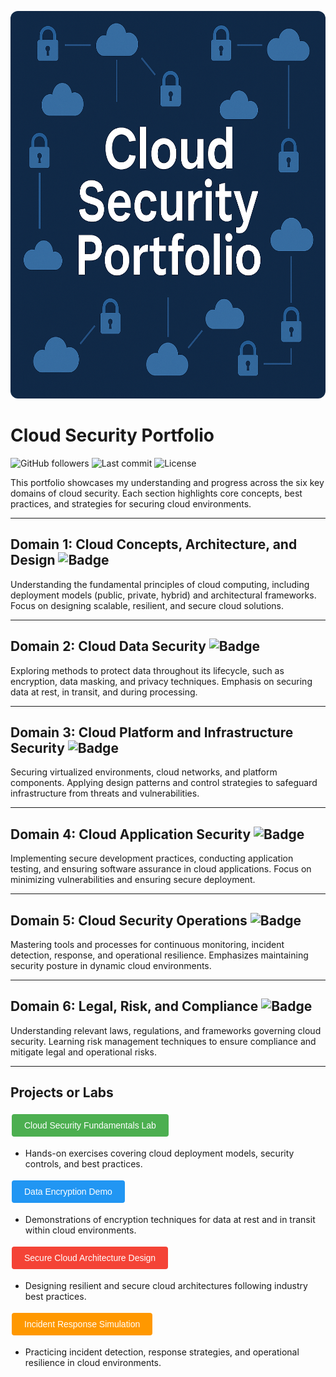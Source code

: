 


<!DOCTYPE html>
<html lang="en">
<head>
  <meta charset="UTF-8" />
  <meta name="viewport" content="width=device-width, initial-scale=1.0"/>
  <link rel="stylesheet" href="styles.css" />
</head>
<body>
  <p align="center">
  <img src="cloud_security_portfolio.png" alt="Cloud Security Portfolio" style="width: 1020px; height: 620px; border-radius: 12px;" />
</p>
</body>
</html>


# Cloud Security Portfolio

![GitHub followers](https://img.shields.io/github/followers/yourusername?style=social) ![Last commit](https://img.shields.io/github/last-commit/yourusername/your-repo) ![License](https://img.shields.io/github/license/yourusername/your-repo)

This portfolio showcases my understanding and progress across the six key domains of cloud security. Each section highlights core concepts, best practices, and strategies for securing cloud environments.

---

## Domain 1: Cloud Concepts, Architecture, and Design ![Badge](https://img.shields.io/badge/Cloud%20Concepts-Architecture-brightblue?style=for-the-badge&logo=cloud)

Understanding the fundamental principles of cloud computing, including deployment models (public, private, hybrid) and architectural frameworks. Focus on designing scalable, resilient, and secure cloud solutions.

---

## Domain 2: Cloud Data Security ![Badge](https://img.shields.io/badge/Data%20Security-Protection-blue?style=for-the-badge&logo=security)

Exploring methods to protect data throughout its lifecycle, such as encryption, data masking, and privacy techniques. Emphasis on securing data at rest, in transit, and during processing.

---

## Domain 3: Cloud Platform and Infrastructure Security ![Badge](https://img.shields.io/badge/Platform%20&%20Infra-Security-orange?style=for-the-badge&logo=shield)

Securing virtualized environments, cloud networks, and platform components. Applying design patterns and control strategies to safeguard infrastructure from threats and vulnerabilities.

---

## Domain 4: Cloud Application Security ![Badge](https://img.shields.io/badge/Application-Dev-red?style=for-the-badge&logo=code)

Implementing secure development practices, conducting application testing, and ensuring software assurance in cloud applications. Focus on minimizing vulnerabilities and ensuring secure deployment.

---

## Domain 5: Cloud Security Operations ![Badge](https://img.shields.io/badge/Operations-Monitoring-yellow?style=for-the-badge&logo=eye)

Mastering tools and processes for continuous monitoring, incident detection, response, and operational resilience. Emphasizes maintaining security posture in dynamic cloud environments.

---

## Domain 6: Legal, Risk, and Compliance ![Badge](https://img.shields.io/badge/Legal-Risk-green?style=for-the-badge&logo=gavel)

Understanding relevant laws, regulations, and frameworks governing cloud security. Learning risk management techniques to ensure compliance and mitigate legal and operational risks.

---

## Projects or Labs

<!-- Cloud Security Fundamentals Lab -->
<a href="Cloud-Security-Portfolio
/projects-labs.md#cloud-security-fundamentals-lab" target="_blank" style="text-decoration:none;">
  <button style="background-color:#4CAF50; border:none; color:white; padding:10px 20px; text-align:center; font-size:14px; margin:4px 2px; cursor:pointer; border-radius:4px;">
    Cloud Security Fundamentals Lab
  </button>
</a>
- Hands-on exercises covering cloud deployment models, security controls, and best practices.

<!-- Data Encryption Demo -->
<a href="Cloud-Security-Portfolio
/projects-labs.md#data-encryption-demo" target="_blank" style="text-decoration:none;">
  <button style="background-color:#2196F3; border:none; color:white; padding:10px 20px; text-align:center; font-size:14px; margin:4px 2px; cursor:pointer; border-radius:4px;">
    Data Encryption Demo
  </button>
</a>
- Demonstrations of encryption techniques for data at rest and in transit within cloud environments.

<!-- Secure Cloud Architecture Design -->
<a href="Cloud-Security-Portfolio
/projects-labs.md#secure-cloud-architecture-design" target="_blank" style="text-decoration:none;">
  <button style="background-color:#f44336; border:none; color:white; padding:10px 20px; text-align:center; font-size:14px; margin:4px 2px; cursor:pointer; border-radius:4px;">
    Secure Cloud Architecture Design
  </button>
</a>
- Designing resilient and secure cloud architectures following industry best practices.

<!-- Incident Response Simulation -->
<a href="Cloud-Security-Portfolio
/projects-labs.md#incident-response-simulation" target="_blank" style="text-decoration:none;">
  <button style="background-color:#ff9800; border:none; color:white; padding:10px 20px; text-align:center; font-size:14px; margin:4px 2px; cursor:pointer; border-radius:4px;">
    Incident Response Simulation
  </button>
</a>
- Practicing incident detection, response strategies, and operational resilience in cloud environments.
